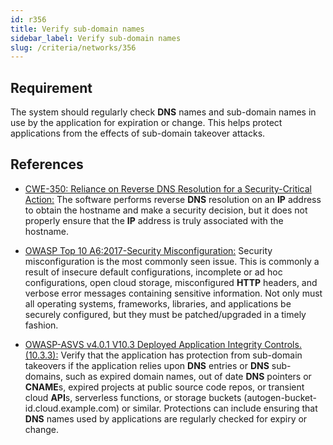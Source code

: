```yaml
---
id: r356
title: Verify sub-domain names
sidebar_label: Verify sub-domain names
slug: /criteria/networks/356
---
```


## Requirement

The system should regularly check **DNS** names and sub-domain names in use
by the application for expiration or change.
This helps protect applications from the effects of sub-domain
takeover attacks.

## References

- [CWE-350: Reliance on Reverse DNS Resolution for a Security-Critical Action:](https://cwe.mitre.org/data/definitions/350.html)
The software performs reverse **DNS** resolution on an **IP** address to
obtain the hostname and make a security decision, but it does not properly
ensure that the **IP** address is truly associated with the hostname.

- [OWASP Top 10 A6:2017-Security Misconfiguration:](https://owasp.org/www-project-top-ten/OWASP_Top_Ten_2017/Top_10-2017_A6-Security_Misconfiguration)
Security misconfiguration is the most commonly seen issue.
This is commonly a result of insecure default configurations, incomplete
or ad hoc configurations, open cloud storage, misconfigured **HTTP** headers,
and verbose error messages containing sensitive information.
Not only must all operating systems, frameworks, libraries, and applications
be securely configured, but they must be patched/upgraded in a timely fashion.

- [OWASP-ASVS v4.0.1 V10.3 Deployed Application Integrity Controls.(10.3.3):](https://owasp.org/www-project-application-security-verification-standard/)
Verify that the application has protection from sub-domain takeovers if the
application relies upon **DNS** entries or **DNS** sub-domains, such as expired
domain names, out of date **DNS** pointers or **CNAME**s, expired projects at
public source code repos, or transient cloud **API**s, serverless functions,
or storage buckets (autogen-bucket-id.cloud.example.com) or similar.
Protections can include ensuring that **DNS** names used by applications are
regularly checked for expiry or change.
